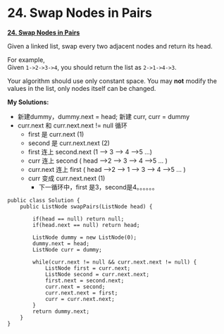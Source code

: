 # 24. Swap Nodes in Pairs

[**24. Swap Nodes in Pairs**](https://leetcode.com/problems/swap-nodes-in-pairs/description/)

Given a linked list, swap every two adjacent nodes and return its head.

For example,  
Given `1->2->3->4`, you should return the list as `2->1->4->3`.

Your algorithm should use only constant space. You may **not** modify the values in the list, only nodes itself can be changed.

 **My Solutions:**

* 新建dummy，dummy.next = head; 新建 curr, curr = dummy
* curr.next 和 curr.next.next != null 循环
  * first 是 curr.next  \(1\)
  * second 是 curr.next.next  \(2\)
  * first 连上 second.next \(1 --&gt; 3 --&gt; 4 --&gt;5 ...\)
  * curr 连上 second \( head --&gt;2 --&gt; 3 --&gt; 4 --&gt;5 ... \)
  * curr.next 连上 first  \( head --&gt;2 --&gt; 1 --&gt; 3 --&gt; 4 --&gt;5 ... \)
  * curr 变成 curr.next.next \(1\)
    * 下一循环中，first 是3，second是4。。。。。。

```text
public class Solution {
    public ListNode swapPairs(ListNode head) {

        if(head == null) return null;
        if(head.next == null) return head;

        ListNode dummy = new ListNode(0);
        dummy.next = head;
        ListNode curr = dummy;

        while(curr.next != null && curr.next.next != null) {
            ListNode first = curr.next;
            ListNode second = curr.next.next;
            first.next = second.next;
            curr.next = second;
            curr.next.next = first;
            curr = curr.next.next;
        }
        return dummy.next;
    }
}
```


